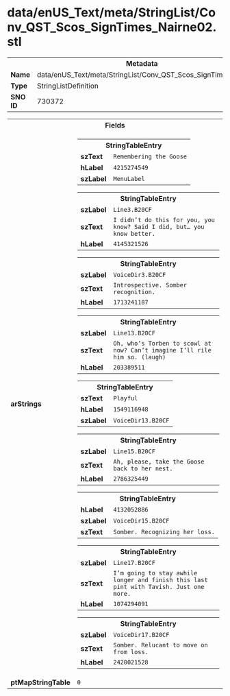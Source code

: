 <h1>data/enUS_Text/meta/StringList/Conv_QST_Scos_SignTimes_Nairne02.stl</h1><table><tr><th colspan="100%">Metadata</th></tr><tr><td><b>Name</b></td><td>data/enUS_Text/meta/StringList/Conv_QST_Scos_SignTimes_Nairne02.stl</td></tr><tr><td><b>Type</b></td><td>StringListDefinition</td></tr><tr><td><b>SNO ID</b></td><td>730372</td></tr></table>

<table><tr><th colspan="100%">Fields</th></tr><tr><td><b>arStrings</b></td><td><table><tr><th colspan="100%">StringTableEntry</th></tr><tr><td><b>szText</b></td><td><code>Remembering the Goose</code></td></tr><tr><td><b>hLabel</b></td><td><code>4215274549</code></td></tr><tr><td><b>szLabel</b></td><td><code>MenuLabel</code></td></tr></table>


<table><tr><th colspan="100%">StringTableEntry</th></tr><tr><td><b>szLabel</b></td><td><code>Line3.B20CF</code></td></tr><tr><td><b>szText</b></td><td><code>I didn’t do this for you, you know? Said I did, but… you know better.</code></td></tr><tr><td><b>hLabel</b></td><td><code>4145321526</code></td></tr></table>


<table><tr><th colspan="100%">StringTableEntry</th></tr><tr><td><b>szLabel</b></td><td><code>VoiceDir3.B20CF</code></td></tr><tr><td><b>szText</b></td><td><code>Introspective. Somber recognition. </code></td></tr><tr><td><b>hLabel</b></td><td><code>1713241187</code></td></tr></table>


<table><tr><th colspan="100%">StringTableEntry</th></tr><tr><td><b>szLabel</b></td><td><code>Line13.B20CF</code></td></tr><tr><td><b>szText</b></td><td><code>Oh, who’s Torben to scowl at now? Can’t imagine I’ll rile him so. (laugh)</code></td></tr><tr><td><b>hLabel</b></td><td><code>203389511</code></td></tr></table>


<table><tr><th colspan="100%">StringTableEntry</th></tr><tr><td><b>szText</b></td><td><code>Playful</code></td></tr><tr><td><b>hLabel</b></td><td><code>1549116948</code></td></tr><tr><td><b>szLabel</b></td><td><code>VoiceDir13.B20CF</code></td></tr></table>


<table><tr><th colspan="100%">StringTableEntry</th></tr><tr><td><b>szLabel</b></td><td><code>Line15.B20CF</code></td></tr><tr><td><b>szText</b></td><td><code>Ah, please, take the Goose back to her nest.</code></td></tr><tr><td><b>hLabel</b></td><td><code>2786325449</code></td></tr></table>


<table><tr><th colspan="100%">StringTableEntry</th></tr><tr><td><b>hLabel</b></td><td><code>4132052886</code></td></tr><tr><td><b>szLabel</b></td><td><code>VoiceDir15.B20CF</code></td></tr><tr><td><b>szText</b></td><td><code>Somber. Recognizing her loss.</code></td></tr></table>


<table><tr><th colspan="100%">StringTableEntry</th></tr><tr><td><b>szLabel</b></td><td><code>Line17.B20CF</code></td></tr><tr><td><b>szText</b></td><td><code>I’m going to stay awhile longer and finish this last pint with Tavish. Just one more.</code></td></tr><tr><td><b>hLabel</b></td><td><code>1074294091</code></td></tr></table>


<table><tr><th colspan="100%">StringTableEntry</th></tr><tr><td><b>szLabel</b></td><td><code>VoiceDir17.B20CF</code></td></tr><tr><td><b>szText</b></td><td><code>Somber. Relucant to move on from loss.</code></td></tr><tr><td><b>hLabel</b></td><td><code>2420021528</code></td></tr></table>


</td></tr><tr><td><b>ptMapStringTable</b></td><td><code>0</code></td></tr></table>

